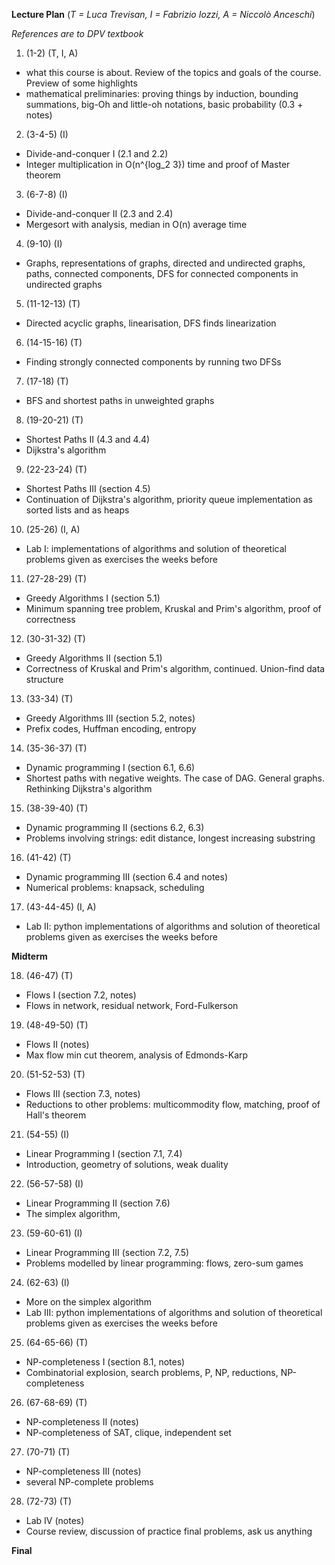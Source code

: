 **Lecture Plan** (*T = Luca Trevisan, I = Fabrizio Iozzi, A = Niccolò Anceschi*)

*References are to DPV textbook*

1. (1-2) (T, I, A)
 - what this course is about. Review of the topics and goals of the course. Preview of some highlights 
 - mathematical preliminaries: proving things by induction, bounding summations, big-Oh and little-oh notations, basic probability (0.3 + notes)
2. (3-4-5) (I)
  - Divide-and-conquer I (2.1 and 2.2)
  - Integer multiplication in O(n^{log_2 3}) time and proof of Master theorem
3. (6-7-8) (I)
  - Divide-and-conquer II (2.3 and 2.4)
  - Mergesort with analysis,  median in O(n) average time
4. (9-10) (I)
  - Graphs, representations of graphs, directed and undirected graphs, paths, connected components, DFS for connected components in undirected graphs 
5. (11-12-13) (T)
  - Directed acyclic graphs, linearisation, DFS finds linearization
6. (14-15-16) (T)
  - Finding strongly connected components by running two DFSs
7. (17-18) (T)
  - BFS and shortest paths in unweighted graphs
8. (19-20-21) (T)
  - Shortest Paths II (4.3 and 4.4)
  - Dijkstra's algorithm
9. (22-23-24) (T)
  - Shortest Paths III (section 4.5)
  - Continuation of Dijkstra's algorithm, priority queue implementation as sorted lists and as heaps
10. (25-26) (I, A)
  - Lab I: implementations of algorithms and solution of theoretical problems given as exercises the weeks before
11. (27-28-29) (T)
  - Greedy Algorithms I (section 5.1)
  - Minimum spanning tree problem, Kruskal and Prim's algorithm, proof of correctness
12. (30-31-32) (T)
  - Greedy Algorithms II (section 5.1)
  - Correctness of Kruskal and Prim's algorithm, continued. Union-find data structure
13. (33-34) (T)
  - Greedy Algorithms III (section 5.2, notes)
  - Prefix codes, Huffman encoding, entropy
14. (35-36-37) (T)
  - Dynamic programming I (section 6.1, 6.6)
  - Shortest paths with negative weights. The case of DAG. General graphs. Rethinking Dijkstra's algorithm
15. (38-39-40) (T)
  - Dynamic programming II (sections 6.2, 6.3)
  - Problems involving strings: edit distance, longest increasing substring
16. (41-42) (T)
  - Dynamic programming III (section 6.4 and notes)
  - Numerical problems: knapsack, scheduling
17. (43-44-45) (I, A)
  - Lab II: python implementations of algorithms and solution of theoretical problems given as exercises the weeks before

**Midterm**

18. (46-47) (T)
  - Flows I (section 7.2, notes)
  - Flows in network, residual network, Ford-Fulkerson
19. (48-49-50) (T)
  - Flows II (notes)
  - Max flow min cut theorem, analysis of Edmonds-Karp
20. (51-52-53) (T)
  - Flows III (section 7.3, notes)
  - Reductions to other problems: multicommodity flow, matching, proof of Hall's theorem
21. (54-55) (I)
  - Linear Programming I (section 7.1, 7.4)
  - Introduction, geometry of solutions, weak duality
22. (56-57-58) (I)
  - Linear Programming II (section 7.6)
  - The simplex algorithm, 
23. (59-60-61) (I)
  - Linear Programming III (section 7.2, 7.5)
  - Problems modelled by linear programming: flows, zero-sum games
24. (62-63) (I)
  - More on the simplex algorithm
  - Lab III: python implementations of algorithms and solution of theoretical problems given as exercises the weeks before
25. (64-65-66) (T)
  - NP-completeness I (section 8.1, notes)
  - Combinatorial explosion, search problems, P, NP, reductions, NP-completeness
26. (67-68-69) (T)
  - NP-completeness II (notes)
  - NP-completeness of SAT, clique, independent set
27. (70-71) (T)
  - NP-completeness III (notes)
  - several NP-complete problems
28. (72-73) (T)
  - Lab IV (notes)
  - Course review, discussion of practice final problems, ask us anything
 
**Final**
